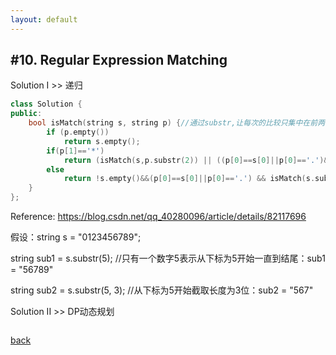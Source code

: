 ```yaml
---
layout: default
---
```


## #10. Regular Expression Matching

Solution I >> 递归

```cpp
class Solution {
public:
    bool isMatch(string s, string p) {//通过substr,让每次的比较只集中在前两个字符
        if (p.empty()) 
			return s.empty();
        if(p[1]=='*')
			return (isMatch(s,p.substr(2)) || ((p[0]==s[0]||p[0]=='.')&&!s.empty()&&isMatch(s.substr(1),p)));
        else
			return !s.empty()&&(p[0]==s[0]||p[0]=='.') && isMatch(s.substr(1),p.substr(1));
    }
};
```

Reference: https://blog.csdn.net/qq_40280096/article/details/82117696

假设：string s = "0123456789";

string sub1 = s.substr(5); //只有一个数字5表示从下标为5开始一直到结尾：sub1 = "56789"

string sub2 = s.substr(5, 3); //从下标为5开始截取长度为3位：sub2 = "567"

Solution II >> DP动态规划

```cpp

```


[back](./)